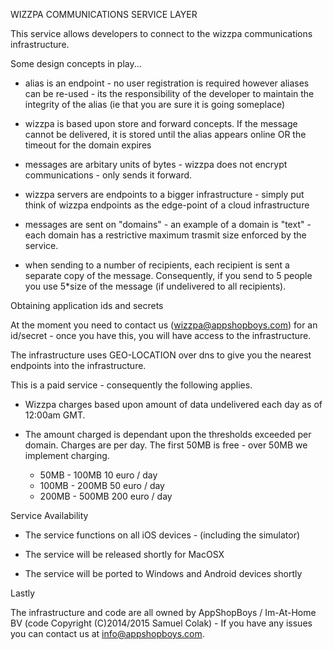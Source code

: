 WIZZPA COMMUNICATIONS SERVICE LAYER

This service allows developers to connect to the wizzpa communications infrastructure.


Some design concepts in play...

* alias is an endpoint - no user registration is required however aliases can be re-used - its the responsibility of the developer to maintain the integrity of the alias (ie that you are sure it is going someplace)

* wizzpa is based upon store and forward concepts. If the message cannot be delivered, it is stored until the alias appears online OR the timeout for the domain expires

* messages are arbitary units of bytes - wizzpa does not encrypt communications - only sends it forward.

* wizzpa servers are endpoints to a bigger infrastructure - simply put think of wizzpa endpoints as the edge-point of a cloud infrastructure

* messages are sent on "domains" - an example of a domain is "text" - each domain has a restrictive maximum trasmit size enforced by the service.

* when sending to a number of recipients, each recipient is sent a separate copy of the message. Consequently, if you send to 5 people you use 5*size of the message (if undelivered to all recipients).


Obtaining application ids and secrets

At the moment you need to contact us (wizzpa@appshopboys.com) for an id/secret - once you have this, you will have access to the infrastructure.

The infrastructure uses GEO-LOCATION over dns to give you the nearest endpoints into the infrastructure.

This is a paid service - consequently the following applies.

* Wizzpa charges based upon amount of data undelivered each day as of 12:00am GMT.

* The amount charged is dependant upon the thresholds exceeded per domain. Charges are per day. The first 50MB is free - over 50MB we implement charging.

	*  50MB - 100MB		10 euro / day
	* 100MB - 200MB		50 euro / day
	* 200MB - 500MB		200 euro / day
	
	
Service Availability

* The service functions on all iOS devices - (including the simulator)

* The service will be released shortly for MacOSX

* The service will be ported to Windows and Android devices shortly


Lastly

The infrastructure and code are all owned by AppShopBoys / Im-At-Home BV (code Copyright (C)2014/2015 Samuel Colak) - If you have any issues you can contact us at info@appshopboys.com.

